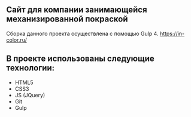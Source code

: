 ## Сайт для компании занимающейся механизированной покраской
Сборка данного проекта осуществлена с помощью Gulp 4.
https://in-color.ru/

## В проекте использованы следующие технологии:
-	HTML5
- CSS3
- JS (JQuery)
-	Git
-	Gulp
